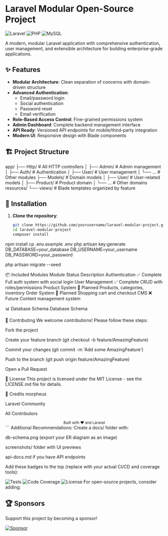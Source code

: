 # Laravel Modular Open-Source Project

![Laravel](https://img.shields.io/badge/Laravel-FF2D20?style=for-the-badge&logo=laravel&logoColor=white)
![PHP](https://img.shields.io/badge/PHP-777BB4?style=for-the-badge&logo=php&logoColor=white)
![MySQL](https://img.shields.io/badge/MySQL-005C84?style=for-the-badge&logo=mysql&logoColor=white)

A modern, modular Laravel application with comprehensive authentication, user management, and extensible architecture for building enterprise-grade applications.

## ✨ Features

- **Modular Architecture**: Clean separation of concerns with domain-driven structure
- **Advanced Authentication**: 
  - Email/password login
  - Social authentication
  - Password reset
  - Email verification
- **Role-Based Access Control**: Fine-grained permissions system
- **Admin Dashboard**: Complete backend management interface
- **API Ready**: Versioned API endpoints for mobile/third-party integration
- **Modern UI**: Responsive design with Blade components

## 🏗️ Project Structure

app/
├── Http/ # All HTTP controllers
│ ├── Admin/ # Admin management
│ ├── Auth/ # Authentication
│ ├── User/ # User management
│ └── ... # Other modules
├── Models/ # Domain models
│ ├── User/ # User-related models
│ ├── Product/ # Product domain
│ └── ... # Other domains
resources/
└── views/ # Blade templates organized by feature

## 🚀 Installation

1. **Clone the repository**:
   ```bash
   git clone https://github.com/yourusername/laravel-modular-project.git
   cd laravel-modular-project
   composer install
npm install
cp .env.example .env
php artisan key:generate
DB_DATABASE=your_database
DB_USERNAME=your_username
DB_PASSWORD=your_password

php artisan migrate --seed


📦 Included Modules
Module	Status	Description
Authentication	✅ Complete	Full auth system with social login
User Management	✅ Complete	CRUD with roles/permissions
Product System	🚧 Planned	Products, categories, inventory
Order System	🚧 Planned	Shopping cart and checkout
CMS	❌ Future	Content management system

📊 Database Schema
Database Schema

🤝 Contributing
We welcome contributions! Please follow these steps:

Fork the project

Create your feature branch (git checkout -b feature/AmazingFeature)

Commit your changes (git commit -m 'Add some AmazingFeature')

Push to the branch (git push origin feature/AmazingFeature)

Open a Pull Request

📜 License
This project is licensed under the MIT License - see the LICENSE.md file for details.

🌟 Credits
morpheus

Laravel Community

All Contributors

<div align="center"> <sub>Built with ❤️ and Laravel</sub> </div> ```
Additional Recommendations:
Create a docs/ folder with:

db-schema.png (export your ER diagram as an image)

screenshots/ folder with UI previews

api-docs.md if you have API endpoints

Add these badges to the top (replace with your actual CI/CD and coverage tools):

 ![Tests](https://github.com/yourusername/laravel-modular-project/actions/workflows/tests.yml/badge.svg)
![Code Coverage](https://img.shields.io/codecov/c/github/yourusername/laravel-modular-project)
![License](https://img.shields.io/github/license/yourusername/laravel-modular-project)
For open-source projects, consider adding:

 
## 🏆 Sponsors

Support this project by becoming a sponsor!

[![Sponsor](https://img.shields.io/badge/Sponsor-%E2%9D%A4-red)](https://github.com/sponsors/yourusername)